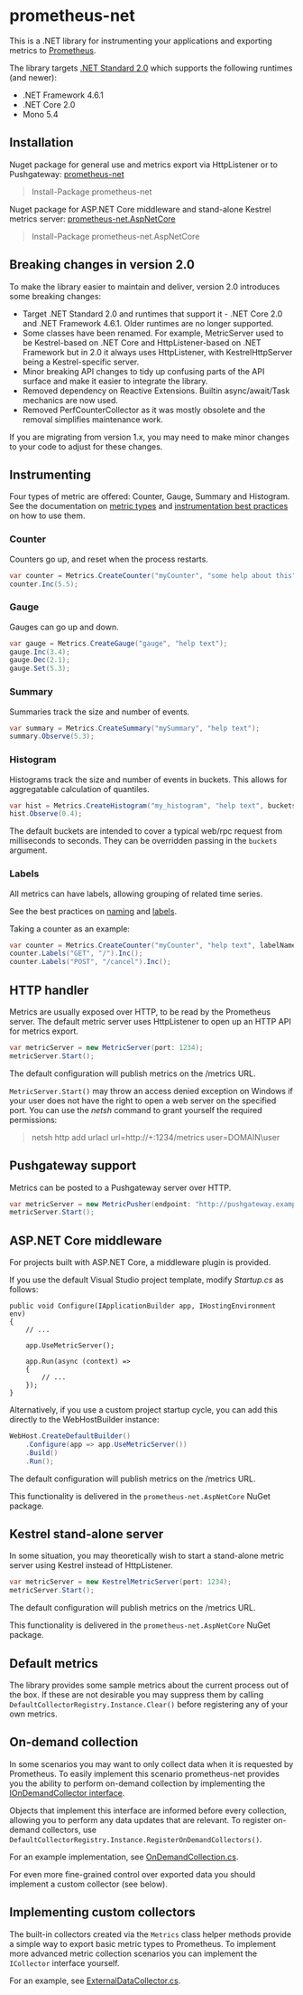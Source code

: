 # prometheus-net

This is a .NET library for instrumenting your applications and exporting metrics to [Prometheus](http://prometheus.io/).

The library targets [.NET Standard 2.0](https://docs.microsoft.com/en-us/dotnet/standard/net-standard) which supports the following runtimes (and newer):

* .NET Framework 4.6.1
* .NET Core 2.0
* Mono 5.4

## Installation

Nuget package for general use and metrics export via HttpListener or to Pushgateway: [prometheus-net](https://www.nuget.org/packages/prometheus-net)

>Install-Package prometheus-net

Nuget package for ASP.NET Core middleware and stand-alone Kestrel metrics server: [prometheus-net.AspNetCore](https://www.nuget.org/packages/prometheus-net.AspNetCore)

>Install-Package prometheus-net.AspNetCore

## Breaking changes in version 2.0

To make the library easier to maintain and deliver, version 2.0 introduces some breaking changes:

* Target .NET Standard 2.0 and runtimes that support it - .NET Core 2.0 and .NET Framework 4.6.1. Older runtimes are no longer supported.
* Some classes have been renamed. For example, MetricServer used to be Kestrel-based on .NET Core and HttpListener-based on .NET Framework but in 2.0 it always uses HttpListener, with KestrelHttpServer being a Kestrel-specific server.
* Minor breaking API changes to tidy up confusing parts of the API surface and make it easier to integrate the library.
* Removed dependency on Reactive Extensions. Builtin async/await/Task mechanics are now used.
* Removed PerfCounterCollector as it was mostly obsolete and the removal simplifies maintenance work.

If you are migrating from version 1.x, you may need to make minor changes to your code to adjust for these changes.

## Instrumenting

Four types of metric are offered: Counter, Gauge, Summary and Histogram.
See the documentation on [metric types](http://prometheus.io/docs/concepts/metric_types/)
and [instrumentation best practices](http://prometheus.io/docs/practices/instrumentation/#counter-vs.-gauge-vs.-summary)
on how to use them.

### Counter

Counters go up, and reset when the process restarts.


```csharp
var counter = Metrics.CreateCounter("myCounter", "some help about this");
counter.Inc(5.5);
```

### Gauge

Gauges can go up and down.


```csharp
var gauge = Metrics.CreateGauge("gauge", "help text");
gauge.Inc(3.4);
gauge.Dec(2.1);
gauge.Set(5.3);
```

### Summary

Summaries track the size and number of events.

```csharp
var summary = Metrics.CreateSummary("mySummary", "help text");
summary.Observe(5.3);
```

### Histogram

Histograms track the size and number of events in buckets.
This allows for aggregatable calculation of quantiles.

```csharp
var hist = Metrics.CreateHistogram("my_histogram", "help text", buckets: new[] { 0, 0.2, 0.4, 0.6, 0.8, 0.9 });
hist.Observe(0.4);
```

The default buckets are intended to cover a typical web/rpc request from milliseconds to seconds.
They can be overridden passing in the `buckets` argument.

### Labels

All metrics can have labels, allowing grouping of related time series.

See the best practices on [naming](http://prometheus.io/docs/practices/naming/)
and [labels](http://prometheus.io/docs/practices/instrumentation/#use-labels).

Taking a counter as an example:

```csharp
var counter = Metrics.CreateCounter("myCounter", "help text", labelNames: new []{ "method", "endpoint"});
counter.Labels("GET", "/").Inc();
counter.Labels("POST", "/cancel").Inc();
```

## HTTP handler

Metrics are usually exposed over HTTP, to be read by the Prometheus server. The default metric server uses HttpListener to open up an HTTP API for metrics export.

```csharp
var metricServer = new MetricServer(port: 1234);
metricServer.Start();
```

The default configuration will publish metrics on the /metrics URL.

`MetricServer.Start()` may throw an access denied exception on Windows if your user does not have the right to open a web server on the specified port. You can use the *netsh* command to grant yourself the required permissions:

> netsh http add urlacl url=http://+:1234/metrics user=DOMAIN\user

## Pushgateway support

Metrics can be posted to a Pushgateway server over HTTP.

```csharp
var metricServer = new MetricPusher(endpoint: "http://pushgateway.example.org:9091/metrics", job: "some_job");
metricServer.Start();
```

## ASP.NET Core middleware

For projects built with ASP.NET Core, a middleware plugin is provided.

If you use the default Visual Studio project template, modify *Startup.cs* as follows:

```
public void Configure(IApplicationBuilder app, IHostingEnvironment env)
{
    // ...

    app.UseMetricServer();

    app.Run(async (context) =>
    {
        // ...
    });
}
```

Alternatively, if you use a custom project startup cycle, you can add this directly to the WebHostBuilder instance:

```csharp
WebHost.CreateDefaultBuilder()
	.Configure(app => app.UseMetricServer())
	.Build()
	.Run();
```

The default configuration will publish metrics on the /metrics URL.

This functionality is delivered in the `prometheus-net.AspNetCore` NuGet package.

## Kestrel stand-alone server

In some situation, you may theoretically wish to start a stand-alone metric server using Kestrel instead of HttpListener.

```csharp
var metricServer = new KestrelMetricServer(port: 1234);
metricServer.Start();
```

The default configuration will publish metrics on the /metrics URL.

This functionality is delivered in the `prometheus-net.AspNetCore` NuGet package.

## Default metrics

The library provides some sample metrics about the current process out of the box. If these are not desirable you may suppress them by calling `DefaultCollectorRegistry.Instance.Clear()` before registering any of your own metrics.

## On-demand collection

In some scenarios you may want to only collect data when it is requested by Prometheus. To easily implement this scenario prometheus-net provides you the ability to perform on-demand collection by implementing the [IOnDemandCollector interface](Prometheus.NetStandard/Advanced/IOnDemandCollector.cs).

Objects that implement this interface are informed before every collection, allowing you to perform any data updates that are relevant. To register on-demand collectors, use `DefaultCollectorRegistry.Instance.RegisterOnDemandCollectors()`.

For an example implementation, see [OnDemandCollection.cs](Tester.NetFramework/OnDemandCollection.cs).

For even more fine-grained control over exported data you should implement a custom collector (see below).

## Implementing custom collectors

The built-in collectors created via the `Metrics` class helper methods provide a simple way to export basic metric types to Prometheus. To implement more advanced metric collection scenarios you can implement the `ICollector` interface yourself.

For an example, see [ExternalDataCollector.cs](Tester.NetFramework/ExternalDataCollector.cs).
